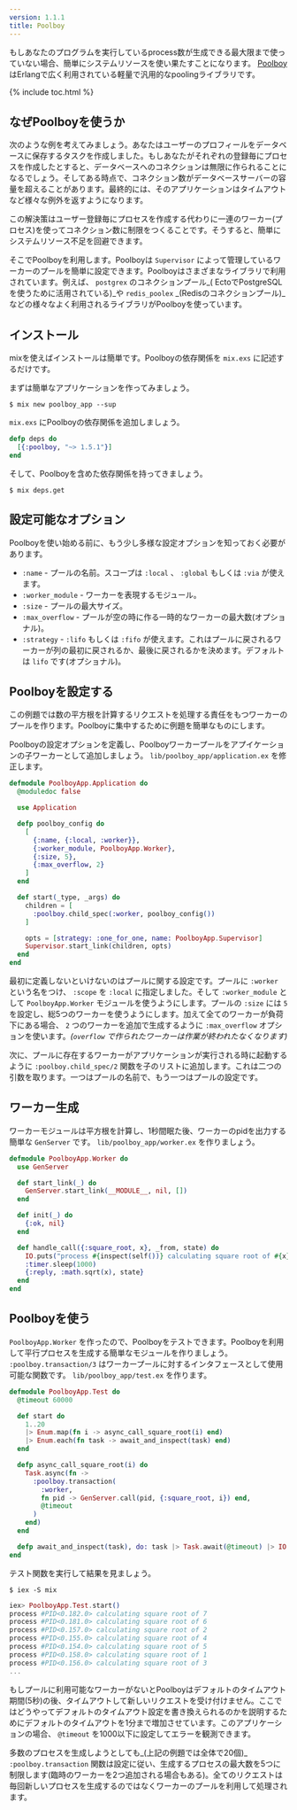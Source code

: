 ```yaml
---
version: 1.1.1
title: Poolboy
---
```


もしあなたのプログラムを実行しているprocess数が生成できる最大限まで使っていない場合、簡単にシステムリソースを使い果たすことになります。 [Poolboy](https://github.com/devinus/poolboy) はErlangで広く利用されている軽量で汎用的なpoolingライブラリです。

{% include toc.html %}

## なぜPoolboyを使うか

次のような例を考えてみましょう。あなたはユーザーのプロフィールをデータベースに保存するタスクを作成しました。もしあなたがそれぞれの登録毎にプロセスを作成したとすると、データベースへのコネクションは無限に作られることになるでしょう。そしてある時点で、コネクション数がデータベースサーバーの容量を超えることがあります。最終的には、そのアプリケーションはタイムアウトなど様々な例外を返すようになります。

この解決策はユーザー登録毎にプロセスを作成する代わりに一連のワーカー(プロセス)を使ってコネクション数に制限をつくることです。そうすると、簡単にシステムリソース不足を回避できます。

そこでPoolboyを利用します。Poolboyは `Supervisor` によって管理しているワーカーのプールを簡単に設定できます。Poolboyはさまざまなライブラリで利用されています。例えば、 `postgrex` のコネクションプール_( EctoでPostgreSQLを使うために活用されている)_や `redis_poolex` _(Redisのコネクションプール)_などの様々なよく利用されるライブラリがPoolboyを使っています。

## インストール

mixを使えばインストールは簡単です。Poolboyの依存関係を `mix.exs` に記述するだけです。

まずは簡単なアプリケーションを作ってみましょう。

```shell
$ mix new poolboy_app --sup
```

`mix.exs` にPoolboyの依存関係を追加しましょう。

```elixir
defp deps do
  [{:poolboy, "~> 1.5.1"}]
end
```

そして、Poolboyを含めた依存関係を持ってきましょう。

```shell
$ mix deps.get
```

## 設定可能なオプション

Poolboyを使い始める前に、もう少し多様な設定オプションを知っておく必要があります。

- `:name` - プールの名前。スコープは `:local` 、 `:global` もしくは `:via` が使えます。
- `:worker_module` - ワーカーを表現するモジュール。
- `:size` - プールの最大サイズ。
- `:max_overflow` - プールが空の時に作る一時的なワーカーの最大数(オプショナル)。
- `:strategy` - `:lifo` もしくは `:fifo` が使えます。これはプールに戻されるワーカーが列の最初に戻されるか、最後に戻されるかを決めます。デフォルトは `lifo` です(オプショナル)。

## Poolboyを設定する

この例題では数の平方根を計算するリクエストを処理する責任をもつワーカーのプールを作ります。Poolboyに集中するために例題を簡単なものにします。

Poolboyの設定オプションを定義し、Poolboyワーカープールをアプイケーションの子ワーカーとして追加しましょう。 `lib/poolboy_app/application.ex` を修正します。

```elixir
defmodule PoolboyApp.Application do
  @moduledoc false

  use Application

  defp poolboy_config do
    [
      {:name, {:local, :worker}},
      {:worker_module, PoolboyApp.Worker},
      {:size, 5},
      {:max_overflow, 2}
    ]
  end

  def start(_type, _args) do
    children = [
      :poolboy.child_spec(:worker, poolboy_config())
    ]

    opts = [strategy: :one_for_one, name: PoolboyApp.Supervisor]
    Supervisor.start_link(children, opts)
  end
end
```

最初に定義しないといけないのはプールに関する設定です。プールに `:worker` という名をつけ、 `:scope` を `:local` に指定しました。そして `:worker_module` として `PoolboyApp.Worker` モジュールを使うようにします。プールの `:size` には `5` を設定し、総5つのワーカーを使うようにします。加えて全てのワーカーが負荷下にある場合、 `2` つのワーカーを追加で生成するように `:max_overflow` オプションを使います。_(`overflow` で作られたワーカーは作業が終われたなくなります)_

次に、プールに存在するワーカーがアプリケーションが実行される時に起動するように `:poolboy.child_spec/2` 関数を子のリストに追加します。これは二つの引数を取ります。一つはプールの名前で、もう一つはプールの設定です。

## ワーカー生成

ワーカーモジュールは平方根を計算し、1秒間眠た後、ワーカーのpidを出力する簡単な `GenServer` です。 `lib/poolboy_app/worker.ex` を作りましょう。

```elixir
defmodule PoolboyApp.Worker do
  use GenServer

  def start_link(_) do
    GenServer.start_link(__MODULE__, nil, [])
  end

  def init(_) do
    {:ok, nil}
  end

  def handle_call({:square_root, x}, _from, state) do
    IO.puts("process #{inspect(self())} calculating square root of #{x}")
    :timer.sleep(1000)
    {:reply, :math.sqrt(x), state}
  end
end
```

## Poolboyを使う

`PoolboyApp.Worker` を作ったので、Poolboyをテストできます。Poolboyを利用して平行プロセスを生成する簡単なモジュールを作りましょう。 `:poolboy.transaction/3` はワーカープールに対するインタフェースとして使用可能な関数です。 `lib/poolboy_app/test.ex` を作ります。

```elixir
defmodule PoolboyApp.Test do
  @timeout 60000

  def start do
    1..20
    |> Enum.map(fn i -> async_call_square_root(i) end)
    |> Enum.each(fn task -> await_and_inspect(task) end)
  end

  defp async_call_square_root(i) do
    Task.async(fn ->
      :poolboy.transaction(
        :worker,
        fn pid -> GenServer.call(pid, {:square_root, i}) end,
        @timeout
      )
    end)
  end

  defp await_and_inspect(task), do: task |> Task.await(@timeout) |> IO.inspect()
end
```

テスト関数を実行して結果を見ましょう。

```shell
$ iex -S mix
```

```elixir
iex> PoolboyApp.Test.start()
process #PID<0.182.0> calculating square root of 7
process #PID<0.181.0> calculating square root of 6
process #PID<0.157.0> calculating square root of 2
process #PID<0.155.0> calculating square root of 4
process #PID<0.154.0> calculating square root of 5
process #PID<0.158.0> calculating square root of 1
process #PID<0.156.0> calculating square root of 3
...
```

もしプールに利用可能なワーカーがないとPoolboyはデフォルトのタイムアウト期間(5秒)の後、タイムアウトして新しいリクエストを受け付けません。ここではどうやってデフォルトのタイムアウト設定を書き換えられるのかを説明するためにデフォルトのタイムアウトを1分まで増加させています。このアプリケーションの場合、 `@timeout` を1000以下に設定してエラーを観測できます。

多数のプロセスを生成しようとしても_(上記の例題では全体で20個)_ `:poolboy.transaction` 関数は設定に従い、生成するプロセスの最大数を5つに制限します(臨時のワーカーを2つ追加される場合もある)。全てのリクエストは毎回新しいプロセスを生成するのではなくワーカーのプールを利用して処理されます。

